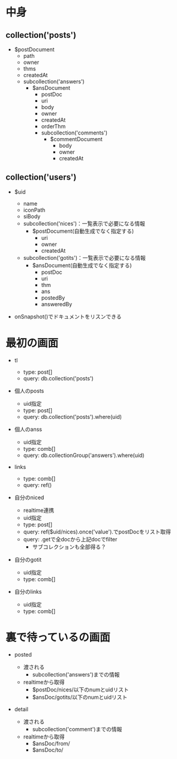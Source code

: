 # 中身

## collection('posts')
* $postDocument
    * path
    * owner
    * thms
    * createdAt
    * subcollection('answers')
        * $ansDocument
            * postDoc
            * uri
            * body
            * owner
            * createdAt
            * orderThm
            * subcollection('comments')
                * $commentDocument
                    * body
                    * owner
                    * createdAt

## collection('users')
* $uid
    * name
    * iconPath
    * siBody
    * subcollection('nices')：一覧表示で必要になる情報
        * $postDocument(自動生成でなく指定する)
            * uri
            * owner
            * createdAt
    * subcollection('gotits')：一覧表示で必要になる情報
        * $ansDocument(自動生成でなく指定する)
            * postDoc
            * uri
            * thm
            * ans
            * postedBy
            * answeredBy
    
* onSnapshot()でドキュメントをリスンできる

# 最初の画面

* tl
    * type: post[]
    * query: db.collection('posts')

* 個人のposts
    * uid指定
    * type: post[]
    * query: db.collection('posts').where(uid)

* 個人のanss
    * uid指定
    * type: comb[]
    * query: db.collectionGroup('answers').where(uid)

* links
    * type: comb[]
    * query: ref()

* 自分のniced
    * realtime連携
    * uid指定
    * type: post[]
    * query: ref($uid/nices).once('value').でpostDocをリスト取得
    * query: .getで全docから上記docでfilter
        * サブコレクションも全部得る？

* 自分のgotit
    * uid指定
    * type: comb[]

* 自分のlinks
    * uid指定
    * type: comb[]



# 裏で待っているの画面

* posted
    * 渡される
        * subcollection('answers')までの情報
    * realtimeから取得
        * $postDoc/nices/以下のnumとuidリスト
        * $ansDoc/gotits/以下のnumとuidリスト
    
* detail
    * 渡される
        * subcollection('comment')までの情報
    * realtimeから取得
        * $ansDoc/from/
        * $ansDoc/to/





